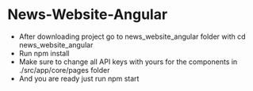 # News-Website-Angular

- After downloading project go to news_website_angular folder with cd news_website_angular
- Run npm install
- Make sure to change all API keys with yours for the components in ./src/app/core/pages folder
- And you are ready just run npm start
